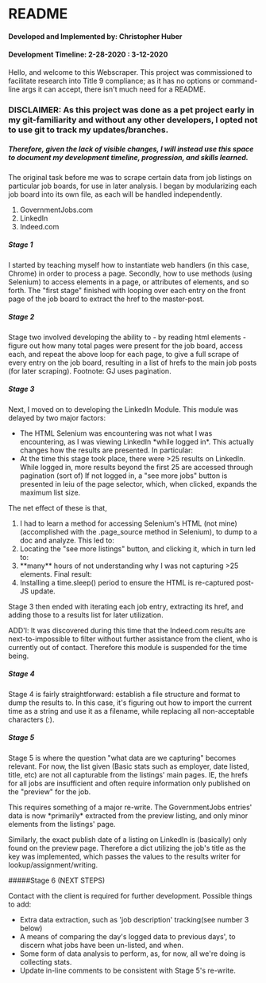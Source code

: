 # README

#### Developed and Implemented by: Christopher Huber
#### Development Timeline: 2-28-2020 : 3-12-2020

<p>Hello, and welcome to this Webscraper.
This project was commissioned to facilitate research into Title 9 compliance;
as it has no options or command-line args it can accept, there isn't much need
for a README. </p>

### DISCLAIMER: As this project was done as a pet project early in my git-familiarity and without any other developers, I opted not to use git to track my updates/branches.
##### Therefore, given the lack of visible changes, I will instead use this space to document my development timeline, progression, and skills learned.

<p>The original task before me was to scrape certain data from job listings on
particular job boards, for use in later analysis. I began by modularizing each
job board into its own file, as each will be handled independently. </p>



<ol>
<li>GovernmentJobs.com</li>
<li>LinkedIn</li>
<li>Indeed.com</li>
</ol>

##### Stage 1
<p>I started by teaching myself how to instantiate web handlers (in this case, Chrome)
in order to process a page. Secondly, how to use methods (using Selenium) to access
elements in a page, or attributes of elements, and so forth. The "first stage" finished
with looping over each entry on the front page of the job board to extract the href to
the master-post.</p>

##### Stage 2
<p>Stage two involved developing the ability to - by reading html elements - figure
out how many total pages were present for the job board, access each, and repeat the
above loop for each page, to give a full scrape of every entry on the job board,
resulting in a list of hrefs to the main job posts (for later scraping).
Footnote: GJ uses pagination.</p>

##### Stage 3
<p>Next, I moved on to developing the LinkedIn Module. This module was delayed by
two major factors:
<ul>
<li>The HTML Selenium was encountering was not what I was encountering, as
I was viewing LinkedIn *while logged in*. This actually changes how the results are presented.
In particular:</li>
<li>At the time this stage took place, there were >25 results on LinkedIn.
While logged in, more results beyond the first 25 are accessed through pagination (sort of)
If not logged in, a "see more jobs" button is presented in leiu of the page selector,
which, when clicked, expands the maximum list size.</li>
</ul>

The net effect of these is that,

<ol>
<li>I had to learn a method for accessing Selenium's HTML (not mine)(accomplished
  with the .page_source method in Selenium), to dump to a doc and analyze. This led to:</li>
<li>Locating the "see more listings" button, and clicking it, which in turn led to:</li>
<li>**many** hours of not understanding why I was not capturing >25 elements. Final result:</li>
<li>Installing a time.sleep() period to ensure the HTML is re-captured post-JS update.</li>
</ol>

<p>Stage 3 then ended with iterating each job entry, extracting its href, and adding those
to a results list for later utilization.</p>

<p>ADD'l: It was discovered during this time that the Indeed.com results are next-to-impossible
to filter without further assistance from the client, who is currently out of contact. Therefore
this module is suspended for the time being.</p>

##### Stage 4
<p>Stage 4 is fairly straightforward: establish a file structure and format
to dump the results to. In this case, it's figuring out how to import the current time
as a string and use it as a filename, while replacing all non-acceptable characters (:). </p>

##### Stage 5
<p>Stage 5 is where the question "what data are we capturing" becomes relevant.
For now, the list given (Basic stats such as employer, date listed, title, etc) are
not all capturable from the listings' main pages. IE, the hrefs for all jobs are
insufficient and often require information only published on the "preview" for the job.</p>

<p>This requires something of a major re-write. The GovernmentJobs entries' data
is now *primarily* extracted from the preview listing, and only minor elements from the listings' page.</p>

<p>Similarly, the exact publish date of a listing on LinkedIn is (basically) only found on
the preview page. Therefore a dict utilizing the job's title as the key was implemented,
which passes the values to the results writer for lookup/assignment/writing.

#####Stage 6
(NEXT STEPS)


Contact with the client is required for further development.
Possible things to add:
<ul>
<li>Extra data extraction, such as 'job description' tracking(see number 3 below)</li>
<li>A means of comparing the day's logged data to previous days', to discern what jobs
have been un-listed, and when.</li>
<li>Some form of data analysis to perform, as, for now, all we're doing is collecting stats.</li>
<li>Update in-line comments to be consistent with Stage 5's re-write.</li>
